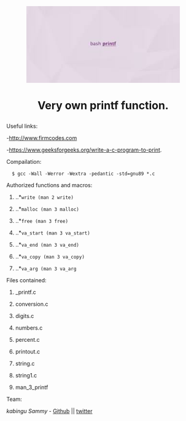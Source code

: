 <p align="center">

  <img src="images.jpg" width="400\"/>

<br>


<h1><p align="center">Very own printf function.</h1></p></font>




Useful links:

-http://www.firmcodes.com

-https://www.geeksforgeeks.org/write-a-c-program-to-print.


Compailation:

      $ gcc -Wall -Werror -Wextra -pedantic -std=gnu89 *.c


Authorized functions and macros:

1. ..*``write (man 2 write)``

2. ..*``malloc (man 3 malloc)``
3. ..*``free (man 3 free)``
4. ..*``va_start (man 3 va_start)``
5. ..*``va_end (man 3 va_end)``
6. ..*``va_copy (man 3 va_copy)``
7. ..*``va_arg (man 3 va_arg``

Files contained:

1. _printf.c

2. conversion.c

3. digits.c

4. numbers.c

5. percent.c

6. printout.c

7. string.c

8. string1.c

9. man_3_printf

Team:


*kabingu Sammy* - [Github](https://github.com/kabingusam) || [twitter](https://twitter.com/Kabingusammy)